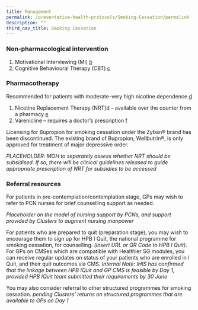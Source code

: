 ```yaml
---
title: Management
permalink: /preventative-health-protocols/Smoking-Cessation/permalink
description: ""
third_nav_title: Smoking Cessation
---
```

### Non-pharmacological intervention

1. Motivational Interviewing (MI) [b](b) 
2. Cognitive Behavioural Therapy (CBT) [c](c)

### Pharmacotherapy

Recommended for patients with moderate-very high nicotine dependence [d]()

1. Nicotine Replacement Therapy (NRT)d – available over the counter from a pharmacy [e]()
2. Varenicline – requires a doctor’s prescription [f]()

Licensing for Bupropion for smoking cessation under the Zyban® brand has been discontinued. The existing brand of Bupropion, Wellbutrin®, is only approved for treatment of major depressive order.

*PLACEHOLDER: MOH to separately assess whether NRT should be subsidised. If so, there will be clinical guidelines released to guide appropriate prescription of NRT for subsidies to be accessed*

### Referral resources

For patients in pre-contemplation/contemplation stage, GPs may wish to refer to PCN nurses for brief counselling support as needed. 

*Placeholder on the model of nursing support by PCNs, and support provided by Clusters to augment nursing manpower*

For patients who are prepared to quit (preparation stage), you may wish to encourage them to sign up for HPB I Quit, the national programme for smoking cessation, for counselling. *(insert URL or QR Code to HPB I Quit)*. For GPs on CMSes which are compatible with Healthier SG modules, you can receive regular updates on status of your patients who are enrolled in I Quit, and their quit outcomes via CMS. *Internal Note: IHIS has confirmed that the linkage between HPB IQuit and GP CMS is feasible by Day 1, provided HPB IQuit team submitted their requirements by 30 June*

You may also consider referral to other structured programmes for smoking cessation. 
*pending Clusters’ returns on structured programmes that are available to GPs on Day 1*